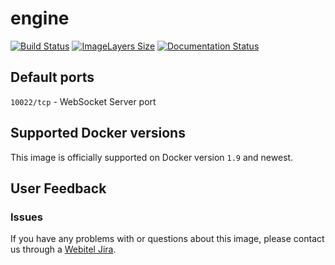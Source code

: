 # engine

[![Build Status](https://dev.webitel.com/buildStatus/icon?job=build_engine)](https://dev.webitel.com/job/build_engine) [![ImageLayers Size](https://img.shields.io/imagelayers/image-size/webitel/engine/latest.svg)](https://hub.docker.com/r/webitel/engine/) [![Documentation Status](https://readthedocs.org/projects/webitel/badge/?version=latest)](http://api.webitel.com/en/latest/?badge=latest)

## Default ports

`10022/tcp` - WebSocket Server port

## Supported Docker versions

This image is officially supported on Docker version `1.9` and newest.

## User Feedback

### Issues
If you have any problems with or questions about this image, please contact us through a [Webitel Jira](https://my.webitel.com/servicedesk/customer/portal/1/create/22).